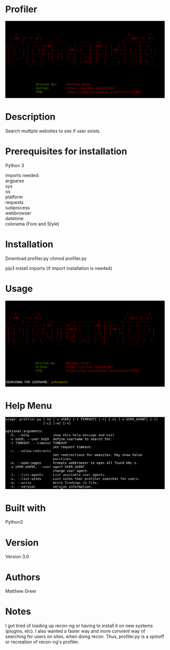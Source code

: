 # Profiler
![title](https://github.com/DFC302/profiler/blob/master/images/header.png)

# Description
Search multiple websites to see if user exists.

# Prerequisites for installation
Python 3

imports needed:\
  argparse \
  sys \
  os \
  platform \
  requests \
  subprocess \
  webbrowser \
  datetime \
  colorama (Fore and Style)
  
# Installation
Download profiler.py
chmod profiler.py
  
pip3 install imports (if import installation is needed)

# Usage
![usage](https://github.com/DFC302/profiler/blob/master/images/usage.png)

# Help Menu
![help](https://github.com/DFC302/profiler/blob/master/images/help.png)

# Built with
Python3

# Version
Version 3.0

# Authors
Matthew Greer

# Notes
I got tired of loading up recon-ng or having to install it on new systems (plugins, etc). I also wanted a faster way and more convient way of searching for users on sites, when doing recon. Thus, profiler.py is a spinoff or recreation of recon-ng's profiler.
  
 
